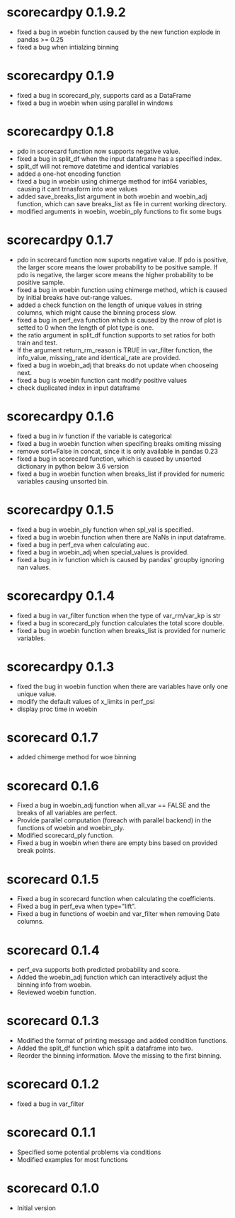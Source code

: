 # scorecardpy 0.1.9.2
* fixed a bug in woebin function caused by the new function explode in pandas >= 0.25
* fixed a bug when intialzing binning

# scorecardpy 0.1.9
* fixed a bug in scorecard_ply, supports card as a DataFrame
* fixed a bug in woebin when using parallel in windows

# scorecardpy 0.1.8

* pdo in scorecard function now supports negative value.
* fixed a bug in split_df when the input dataframe has a specified index.
* split_df will not remove datetime and identical variables
* added a one-hot encoding function 
* fixed a bug in woebin using chimerge method for int64 variables, causing it cant trnasform into woe values 
* added save_breaks_list argument in both woebin and woebin_adj function, which can save breaks_list as file in current working directory.
* modified arguments in woebin, woebin_ply functions to fix some bugs

# scorecardpy 0.1.7

* pdo in scorecard function now suports negative value. If pdo is positive, the larger score means the lower probability to be positive sample. If pdo is negative, the larger score means the higher probability to be positive sample.
* fixed a bug in woebin function using chimerge method, which is caused by initial breaks have out-range values.
* added a check function on the length of unique values in string columns, which might cause the binning process slow.
* fixed a bug in perf_eva function which is caused by the nrow of plot is setted to 0 when the length of plot type is one.
* the ratio argument in split_df function supports to set ratios for both train and test.
* If the argument return_rm_reason is TRUE in var_filter function, the info_value, missing_rate and identical_rate are provided.
* fixed a bug in woebin_adj that breaks do not update when chooseing next. 
* fixed a bug is woebin function cant modify positive values
* check duplicated index in input dataframe

# scorecardpy 0.1.6

* fixed a bug in iv function if the variable is categorical
* fixed a bug in woebin function when specifing breaks omiting missing
* remove sort=False in concat, since it is only available in pandas 0.23
* fixed a bug in scorecard function, which is caused by unsorted dictionary in python below 3.6 version 
* fixed a bug in woebin function when breaks_list if provided for numeric variables causing unsorted bin.

# scorecardpy 0.1.5

* fixed a bug in woebin_ply function when spl_val is specified.
* fixed a bug in woebin function when there are NaNs in input dataframe.
* fixed a bug in perf_eva when calculating auc.
* fixed a bug in woebin_adj when special_values is provided.
* fixed a bug in iv function which is caused by pandas' groupby ignoring nan values.

# scorecardpy 0.1.4

* fixed a bug in var_filter function when the type of var_rm/var_kp is str
* fixed a bug in scorecard_ply function calculates the total score double. 
* fixed a bug in woebin function when breaks_list is provided for numeric variables.

# scorecardpy 0.1.3

* fixed the bug in woebin function when there are variables have only one unique value. 
* modify the default values of x_limits in perf_psi
* display proc time in woebin




# scorecard 0.1.7

* added chimerge method for woe binning

# scorecard 0.1.6

* Fixed a bug in woebin_adj function when all_var == FALSE and the breaks of all variables are perfect. 
* Provide parallel computation (foreach with parallel backend) in the functions of woebin and woebin_ply.
* Modified scorecard_ply function.
* Fixed a bug in woebin when there are empty bins based on provided break points. 

# scorecard 0.1.5

* Fixed a bug in scorecard function when calculating the coefficients.
* Fixed a bug in perf_eva when type="lift". 
* Fixed a bug in functions of woebin and var_filter when removing Date columns. 

# scorecard 0.1.4

* perf_eva supports both predicted probability and score.
* Added the woebin_adj function which can interactively adjust the binning info from woebin.
* Reviewed woebin function.

# scorecard 0.1.3

* Modified the format of printing message and added condition functions.
* Added the split_df function which split a dataframe into two.
* Reorder the binning information. Move the missing to the first binning.

# scorecard 0.1.2

* fixed a bug in var_filter

# scorecard 0.1.1

* Specified some potential problems via conditions
* Modified examples for most functions

# scorecard 0.1.0

* Initial version



